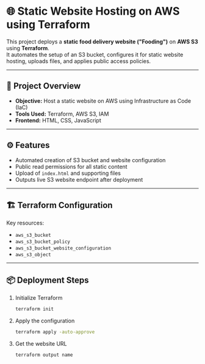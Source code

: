 # 🌐 Static Website Hosting on AWS using Terraform

This project deploys a **static food delivery website ("Fooding")** on **AWS S3** using **Terraform**.  
It automates the setup of an S3 bucket, configures it for static website hosting, uploads files, and applies public access policies.

---

## 🚀 Project Overview

- **Objective:** Host a static website on AWS using Infrastructure as Code (IaC)
- **Tools Used:** Terraform, AWS S3, IAM
- **Frontend:** HTML, CSS, JavaScript

---

## ⚙️ Features

- Automated creation of S3 bucket and website configuration  
- Public read permissions for all static content  
- Upload of `index.html` and supporting files  
- Outputs live S3 website endpoint after deployment  

---

## 🏗️ Terraform Configuration

Key resources:
- `aws_s3_bucket`
- `aws_s3_bucket_policy`
- `aws_s3_bucket_website_configuration`
- `aws_s3_object`

---

## 📦 Deployment Steps

1. Initialize Terraform  
   ```bash
   terraform init
2. Apply the configuration
     ```bash
   terraform apply -auto-approve
4. Get the website URL
   ```bash
   terraform output name
